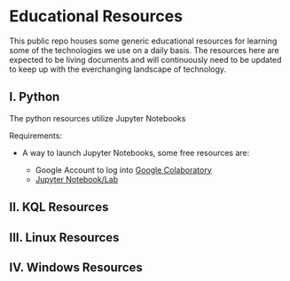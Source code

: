 # Educational Resources

This public repo houses some generic educational resources for learning some of the technologies we use on a daily basis.
The resources here are expected to be living documents and will continuously need to be updated to keep up with the everchanging landscape of technology.

## I.  Python

The python resources utilize Jupyter Notebooks

Requirements:

- A way to launch Jupyter Notebooks, some free resources are:

  - Google Account to log into [Google Colaboratory](https://colab.research.google.com/)
  - [Jupyter Notebook/Lab](https://jupyter.org/try-jupyter/retro/notebooks/?path=notebooks/Intro.ipynb)

## II.  KQL Resources

## III. Linux Resources

## IV.  Windows Resources
